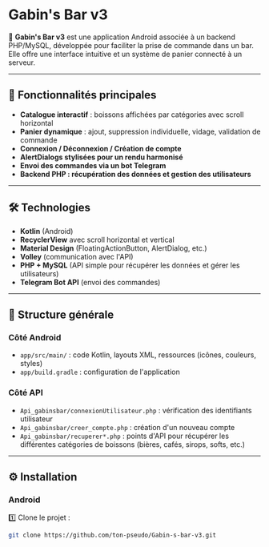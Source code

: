 # Gabin's Bar v3

🍹 **Gabin's Bar v3** est une application Android associée à un backend PHP/MySQL, développée pour faciliter la prise de commande dans un bar.  
Elle offre une interface intuitive et un système de panier connecté à un serveur.

---

## 🚀 Fonctionnalités principales

- **Catalogue interactif** : boissons affichées par catégories avec scroll horizontal
- **Panier dynamique** : ajout, suppression individuelle, vidage, validation de commande
- **Connexion / Déconnexion / Création de compte**
- **AlertDialogs stylisées pour un rendu harmonisé**
- **Envoi des commandes via un bot Telegram**
- **Backend PHP : récupération des données et gestion des utilisateurs**

---

## 🛠️ Technologies

- **Kotlin** (Android)
- **RecyclerView** avec scroll horizontal et vertical
- **Material Design** (FloatingActionButton, AlertDialog, etc.)
- **Volley** (communication avec l'API)
- **PHP + MySQL** (API simple pour récupérer les données et gérer les utilisateurs)
- **Telegram Bot API** (envoi des commandes)

---

## 📂 Structure générale

### Côté **Android**
- `app/src/main/` : code Kotlin, layouts XML, ressources (icônes, couleurs, styles)
- `app/build.gradle` : configuration de l'application

### Côté **API**
- `Api_gabinsbar/connexionUtilisateur.php` : vérification des identifiants utilisateur
- `Api_gabinsbar/creer_compte.php` : création d'un nouveau compte
- `Api_gabinsbar/recuperer*.php` : points d'API pour récupérer les différentes catégories de boissons (bières, cafés, sirops, softs, etc.)

---

## ⚙️ Installation

### Android

1️⃣ Clone le projet :  
```bash
git clone https://github.com/ton-pseudo/Gabin-s-bar-v3.git
